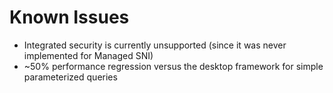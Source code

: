 # Known Issues

* Integrated security is currently unsupported (since it was never implemented for Managed SNI)
* ~50% performance regression versus the desktop framework for simple parameterized queries